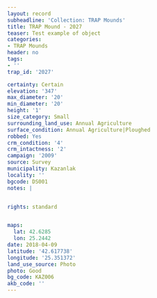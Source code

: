 ```yaml
---
layout: record
subheadline: 'Collection: TRAP Mounds'
title: TRAP Mound - 2027
teaser: Test example of object
categories:
- TRAP Mounds
header: no
tags:
- ''
trap_id: '2027'

certainty: Certain
elevation: '347'
max_diameter: '20'
min_diameter: '20'
height: '1'
size_category: Small
surrounding_land_use: Annual Agriculture
surface_condition: Annual Agriculture|Ploughed
robbed: Yes
crm_condition: '4'
crm_intactness: '2'
campaign: '2009'
source: Survey
municipality: Kazanlak
locality: ''
bgcode: DS001
notes: |


rights: standard


maps:
  lat: 42.6285
  lon: 25.2442
date: 2018-04-09
latitude: '42.617738'
longitude: '25.351372'
land_use_source: Photo
photo: Good
bg_code: KAZ006
akb_code: ''
---
```

